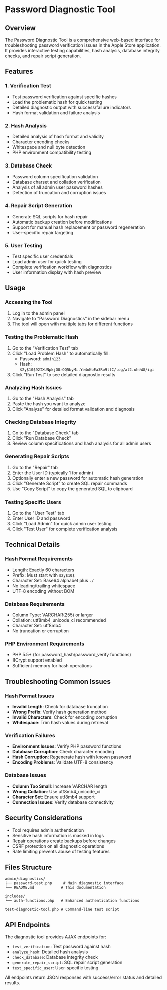 # Password Diagnostic Tool

## Overview

The Password Diagnostic Tool is a comprehensive web-based interface for troubleshooting password verification issues in the Apple Store application. It provides interactive testing capabilities, hash analysis, database integrity checks, and repair script generation.

## Features

### 1. Verification Test
- Test password verification against specific hashes
- Load the problematic hash for quick testing
- Detailed diagnostic output with success/failure indicators
- Hash format validation and failure analysis

### 2. Hash Analysis
- Detailed analysis of hash format and validity
- Character encoding checks
- Whitespace and null byte detection
- PHP environment compatibility testing

### 3. Database Check
- Password column specification validation
- Database charset and collation verification
- Analysis of all admin user password hashes
- Detection of truncation and corruption issues

### 4. Repair Script Generation
- Generate SQL scripts for hash repair
- Automatic backup creation before modifications
- Support for manual hash replacement or password regeneration
- User-specific repair targeting

### 5. User Testing
- Test specific user credentials
- Load admin user for quick testing
- Complete verification workflow with diagnostics
- User information display with hash preview

## Usage

### Accessing the Tool

1. Log in to the admin panel
2. Navigate to "Password Diagnostics" in the sidebar menu
3. The tool will open with multiple tabs for different functions

### Testing the Problematic Hash

1. Go to the "Verification Test" tab
2. Click "Load Problem Hash" to automatically fill:
   - Password: `admin123`
   - Hash: `$2y$10$92IXUNpkjO0rOQ5byMi.Ye4oKoEa3Ro9llC/.og/at2.uheWG/igi`
3. Click "Run Test" to see detailed diagnostic results

### Analyzing Hash Issues

1. Go to the "Hash Analysis" tab
2. Paste the hash you want to analyze
3. Click "Analyze" for detailed format validation and diagnosis

### Checking Database Integrity

1. Go to the "Database Check" tab
2. Click "Run Database Check"
3. Review column specifications and hash analysis for all admin users

### Generating Repair Scripts

1. Go to the "Repair" tab
2. Enter the User ID (typically 1 for admin)
3. Optionally enter a new password for automatic hash generation
4. Click "Generate Script" to create SQL repair commands
5. Use "Copy Script" to copy the generated SQL to clipboard

### Testing Specific Users

1. Go to the "User Test" tab
2. Enter User ID and password
3. Click "Load Admin" for quick admin user testing
4. Click "Test User" for complete verification analysis

## Technical Details

### Hash Format Requirements

- Length: Exactly 60 characters
- Prefix: Must start with `$2y$10$`
- Character Set: Base64 alphabet plus `./`
- No leading/trailing whitespace
- UTF-8 encoding without BOM

### Database Requirements

- Column Type: VARCHAR(255) or larger
- Collation: utf8mb4_unicode_ci recommended
- Character Set: utf8mb4
- No truncation or corruption

### PHP Environment Requirements

- PHP 5.5+ (for password_hash/password_verify functions)
- BCrypt support enabled
- Sufficient memory for hash operations

## Troubleshooting Common Issues

### Hash Format Issues
- **Invalid Length**: Check for database truncation
- **Wrong Prefix**: Verify hash generation method
- **Invalid Characters**: Check for encoding corruption
- **Whitespace**: Trim hash values during retrieval

### Verification Failures
- **Environment Issues**: Verify PHP password functions
- **Database Corruption**: Check character encoding
- **Hash Corruption**: Regenerate hash with known password
- **Encoding Problems**: Validate UTF-8 consistency

### Database Issues
- **Column Too Small**: Increase VARCHAR length
- **Wrong Collation**: Use utf8mb4_unicode_ci
- **Character Set**: Ensure utf8mb4 support
- **Connection Issues**: Verify database connectivity

## Security Considerations

- Tool requires admin authentication
- Sensitive hash information is masked in logs
- Repair operations create backups before changes
- CSRF protection on all diagnostic operations
- Rate limiting prevents abuse of testing features

## Files Structure

```
admin/diagnostics/
├── password-test.php     # Main diagnostic interface
└── README.md            # This documentation

includes/
└── auth-functions.php   # Enhanced authentication functions

test-diagnostic-tool.php # Command-line test script
```

## API Endpoints

The diagnostic tool provides AJAX endpoints for:

- `test_verification`: Test password against hash
- `analyze_hash`: Detailed hash analysis
- `check_database`: Database integrity check
- `generate_repair_script`: SQL repair script generation
- `test_specific_user`: User-specific testing

All endpoints return JSON responses with success/error status and detailed results.